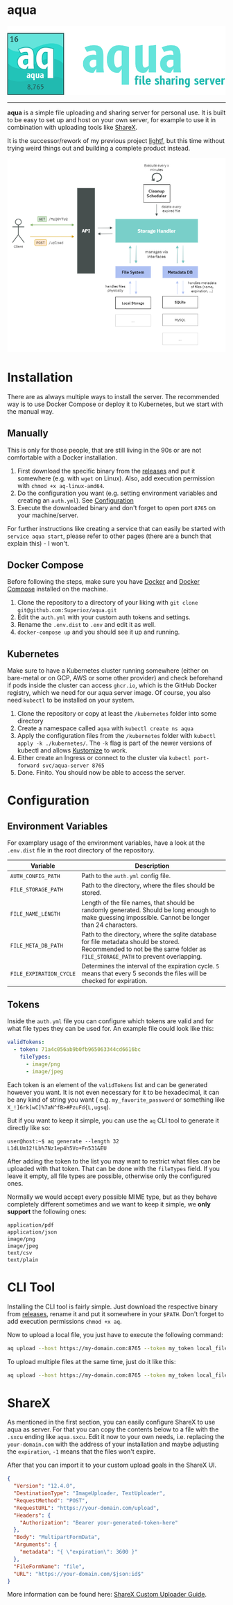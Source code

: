 # aqua

<img src="./.github/assets/aqua_banner.png" height="160" />

---

**aqua** is a simple file uploading and sharing server for personal use. It is built to be easy to set up and host on your own server, for example to use it in combination with uploading tools like [ShareX](https://getsharex.com/).

It is the successor/rework of my previous project [lightf](https://github.com/Superioz/lightf), but this time without trying weird things out and building a complete product instead.

![aqua_structure](./.github/assets/aqua_structure.png)

# Installation

There are as always multiple ways to install the server. The recommended way is to use Docker Compose or deploy it to Kubernetes, but we start with the manual way.

## Manually

This is only for those people, that are still living in the 90s or are not comfortable with a Docker installation.

1. First download the specific binary from the [releases](https://github.com/Superioz/aqua/releases) and put it somewhere (e.g. with `wget` on Linux). Also, add execution permission with `chmod +x aq-linux-amd64`.
2. Do the configuration you want (e.g. setting environment variables and creating an `auth.yml`). See [Configuration](#configuration)
3. Execute the downloaded binary and don't forget to open port `8765` on your machine/server.

For further instructions like creating a service that can easily be started with `service aqua start`, please refer to other pages (there are a bunch that explain this) - I won't.

## Docker Compose

Before following the steps, make sure you have [Docker](https://docs.docker.com/get-docker/) and [Docker Compose](https://docs.docker.com/compose/install/) installed on the machine.

1. Clone the repository to a directory of your liking with `git clone git@github.com:Superioz/aqua.git`
2. Edit the `auth.yml` with your custom auth tokens and settings.
3. Rename the `.env.dist` to `.env` and edit it as well.
4. `docker-compose up` and you should see it up and running.

## Kubernetes

Make sure to have a Kubernetes cluster running somewhere (either on bare-metal or on GCP, AWS or some other provider) and check beforehand if pods inside the cluster can access `ghcr.io`, which is the GitHub Docker registry, which we need for our aqua server image. Of course, you also need `kubectl` to be installed on your system.

1. Clone the repository or copy at least the `/kubernetes` folder into some directory
2. Create a namespace called `aqua` with `kubectl create ns aqua`
3. Apply the configuration files from the `/kubernetes` folder with `kubectl apply -k ./kubernetes/`. The `-k` flag is part of the newer versions of kubectl and allows [Kustomize](https://kustomize.io/) to work.
4. Either create an Ingress or connect to the cluster via `kubectl port-forward svc/aqua-server 8765`
5. Done. Finito. You should now be able to access the server.

# Configuration

## Environment Variables

For examplary usage of the environment variables, have a look at the `.env.dist` file in the root directory of the repository.

| Variable | Description |
| -------- | ----------- |
| `AUTH_CONFIG_PATH` | Path to the `auth.yml` config file. |
| `FILE_STORAGE_PATH` | Path to the directory, where the files should be stored. |
| `FILE_NAME_LENGTH` | Length of the file names, that should be randomly generated. Should be long enough to make guessing impossible. Cannot be longer than 24 characters. |
| `FILE_META_DB_PATH` | Path to the directory, where the sqlite database for file metadata should be stored. Recommended to not be the same folder as `FILE_STORAGE_PATH` to prevent overlapping. |
| `FILE_EXPIRATION_CYCLE` | Determines the interval of the expiration cycle. `5` means that every 5 seconds the files will be checked for expiration.  |

## Tokens

Inside the `auth.yml` file you can configure which tokens are valid and for what file types they can be used for. An example file could look like this:

```yaml
validTokens:
  - token: 71a4c056ab9b0fb965063344cd6616bc
    fileTypes:
      - image/png
      - image/jpeg
```

Each token is an element of the `validTokens` list and can be generated however you want. It is not even necessary for it to be hexadecimal, it can be any kind of string you want (
e.g. `my_favorite_password` or something like `X_!]6rk[wC]%7aN^fB>#PzuFd{L,ugsq`).

But if you want to keep it simple, you can use the `aq` CLI tool to generate it directly like so:

```console
user@host:~$ aq generate --length 32
L1dLUm12!Lb%7Nz1ep4h5Vo+Fn531&EU
```

After adding the token to the list you may want to restrict what files can be uploaded with that token. That can be done with the `fileTypes` field. If you leave it empty, all file types are possible, otherwise only the configured ones.

Normally we would accept every possible MIME type, but as they behave completely different sometimes and we want to keep it simple, we **only support** the following ones:

```
application/pdf
application/json
image/png
image/jpeg
text/csv
text/plain
```

# CLI Tool

Installing the CLI tool is fairly simple. Just download the respective binary from [releases](https://github.com/Superioz/aqua/releases), rename it and put it somewhere in your `$PATH`. Don't forget to add execution permissions `chmod +x aq`.

Now to upload a local file, you just have to execute the following command:

```sh
aq upload --host https://my-domain.com:8765 --token my_token local_file.png
```

To upload multiple files at the same time, just do it like this:

```sh
aq upload --host https://my-domain.com:8765 --token my_token local_file1.png local_file2.txt [...]
```

# ShareX

As mentioned in the first section, you can easily configure ShareX to use aqua as server. For that you can copy the contents below to a file with the `.sxcu` ending like `aqua.sxcu`. Edit it now to your own needs, i.e. replacing the `your-domain.com` with the address of your installation and maybe adjusting the `expiration`, `-1` means that the files won't expire.

After that you can import it to your custom upload goals in the ShareX UI.

```json
{
  "Version": "12.4.0",
  "DestinationType": "ImageUploader, TextUploader",
  "RequestMethod": "POST",
  "RequestURL": "https://your-domain.com/upload",
  "Headers": {
    "Authorization": "Bearer your-generated-token-here"
  },
  "Body": "MultipartFormData",
  "Arguments": {
    "metadata": "{ \"expiration\": 3600 }"
  },
  "FileFormName": "file",
  "URL": "https://your-domain.com/$json:id$"
}
```

More information can be found here: [ShareX Custom Uploader Guide](https://getsharex.com/docs/custom-uploader).
